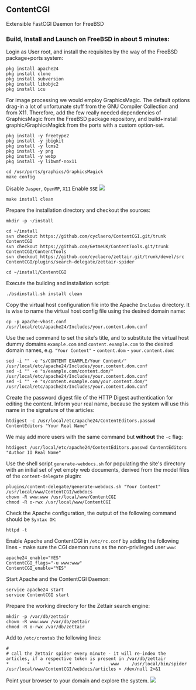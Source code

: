 ## ContentCGI
Extensible FastCGI Daemon for FreeBSD


### Build, Install and Launch on FreeBSD in about 5 minutes:

Login as User root, and install the requisites by the way of the FreeBSD package+ports system:

    pkg install apache24
    pkg install clone
    pkg install subversion
    pkg install libobjc2
    pkg install icu

For image processing we would employ GraphicsMagic. The default options drag-in a lot of unfortunate stuff from the GNU Compiler Collection and from X11. Therefore, add the few really needed dependencies of GraphicsMagic from the FreeBSD package repository, and build+install graphic/GraphicsMagick from the ports with a custom option-set.

    pkg install -y freetype2
    pkg install -y jbigkit
    pkg install -y lcms2
    pkg install -y png
    pkg install -y webp
    pkg install -y libwmf-nox11

    cd /usr/ports/graphics/GraphicsMagick
    make config

Disable `Jasper`, `OpenMP`, `X11`
Enable `SSE`
<img src="https://obsigna.com/articles/media/1529528376/GM-Options.png">

    make install clean


Prepare the installation directory and checkout the sources:

    mkdir -p ~/install

    cd ~/install
    svn checkout https://github.com/cyclaero/ContentCGI.git/trunk ContentCGI
    svn checkout https://github.com/GetmeUK/ContentTools.git/trunk ContentCGI/ContentTools
    svn checkout https://github.com/cyclaero/zettair.git/trunk/devel/src ContentCGI/plugins/search-delegate/zettair-spider

    cd ~/install/ContentCGI

Execute the building and installation script:

    ./bsdinstall.sh install clean


Copy the virtual host configuration file into the Apache `Includes` directory. It is wise to name the virtual host config file using the desired domain name:

    cp -p apache-vhost.conf /usr/local/etc/apache24/Includes/your.content.dom.conf

Use the `sed` command  to set the site's title, and to substitute the virtual host dummy domains `example.com` and `content.example.com` to the desired domain names, e.g. `"Your Content"` - `content.dom` - `your.content.dom`:

    sed -i "" -e "s/CONTENT EXAMPLE/Your Content/"         /usr/local/etc/apache24/Includes/your.content.dom.conf
    sed -i "" -e "s/example.com/content.dom/"              /usr/local/etc/apache24/Includes/your.content.dom.conf
    sed -i "" -e "s/content.example.com/your.content.dom/" /usr/local/etc/apache24/Includes/your.content.dom.conf


Create the password digest file of the HTTP Digest authentication for editing the content. Inform your real name, because the system will use this name in the signature of the articles:

    htdigest -c /usr/local/etc/apache24/ContentEditors.passwd ContentEditors "Your Real Name"

We may add more users with the same command but __without__ the `-c` flag:

    htdigest /usr/local/etc/apache24/ContentEditors.passwd ContentEditors "Author II Real Name"


Use the shell script `generate-webdocs.sh` for populating the site's directory with an initial set of yet empty web documents, derived from the model files of the `content-delegate` plugin:

    plugins/content-delegate/generate-webdocs.sh "Your Content" /usr/local/www/ContentCGI/webdocs
    chown -R www:www /usr/local/www/ContentCGI
    chmod -R o-rwx /usr/local/www/ContentCGI


Check the Apache configuration, the output of the following command should be `Syntax OK`:

    httpd -t

Enable Apache and ContentCGI in `/etc/rc.conf` by adding the following lines - make sure the CGI daemon runs as the non-privileged user `www`:

    apache24_enable="YES"
    ContentCGI_flags="-u www:www"
    ContentCGI_enable="YES"

Start Apache and the ContentCGI Daemon:

    service apache24 start
    service ContentCGI start


Prepare the working directory for the Zettair search engine:

    mkdir -p /var/db/zettair
    chown -R www:www /var/db/zettair
    chmod -R o-rwx /var/db/zettair

Add to `/etc/crontab` the following lines:

    #
    # call the Zettair spider every minute - it will re-index the articles, if a respective token is present in /var/db/zettair
    *       *       *       *       *       www     /usr/local/bin/spider /usr/local/www/ContentCGI/webdocs/articles > /dev/null 2>&1


Point your browser to your domain and explore the system.
<A href="https://obsigna.com/"><IMG src="https://obsigna.com/articles/media/2018/Obsigna's Test.png"></A>
